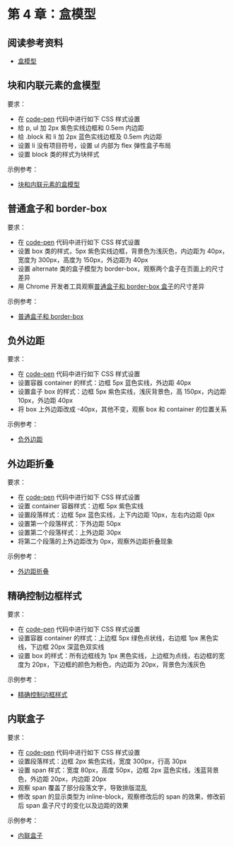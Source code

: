# 第 4 章：盒模型

## 阅读参考资料

- [盒模型](https://developer.mozilla.org/zh-CN/docs/Learn/CSS/Building_blocks/The_box_model)

## 块和内联元素的盒模型

要求：
- 在 [code-pen](https://codepen.io/wangding/pen/poegzLY?editors=1100) 代码中进行如下 CSS 样式设置
- 给 p, ul 加 2px 紫色实线边框和 0.5em 内边距
- 给 .block 和 li 加 2px 蓝色实线边框及 0.5em 内边距
- 设置 li 没有项目符号，设置 ul 内部为 flex 弹性盒子布局
- 设置 block 类的样式为块样式

示例参考：
- [块和内联元素的盒模型](https://wangding.github.io/css-demo/03-box/01-box.html)

## 普通盒子和 border-box

要求：
- 在 [code-pen](https://codepen.io/wangding/pen/mdWVboX?editors=1100) 代码中进行如下 CSS 样式设置
- 设置 box 类的样式，5px 紫色实线边框，背景色为浅灰色，内边距为 40px，宽度为 300px，高度为 150px，外边距为 40px
- 设置 alternate 类的盒子模型为 border-box，观察两个盒子在页面上的尺寸差异
- 用 Chrome 开发者工具观察[普通盒子和 border-box 盒子](https://wangding.github.io/css-demo/03-box/02-box.html)的尺寸差异

示例参考：
- [普通盒子和 border-box](https://wangding.github.io/css-demo/03-box/02-box.html)

## 负外边距

要求：
- 在 [code-pen](https://codepen.io/wangding/pen/oNZbMaq?editors=1100) 代码中进行如下 CSS 样式设置
- 设置容器 container 的样式：边框 5px 蓝色实线，外边距 40px
- 设置盒子 box 的样式：边框 5px 紫色实线，浅灰背景色，高 150px，内边距 10px，外边距 40px
- 将 box 上外边距改成 -40px，其他不变，观察 box 和 container 的位置关系

示例参考：
- [负外边距](https://wangding.github.io/css-demo/03-box/03-box.html)

## 外边距折叠

要求：
- 在 [code-pen](https://codepen.io/wangding/pen/PopZBrr?editors=1100) 代码中进行如下 CSS 样式设置
- 设置 container 容器样式：边框 5px 紫色实线
- 设置段落样式：边框 5px 蓝色实线，上下内边距 10px，左右内边距 0px
- 设置第一个段落样式：下外边距 50px
- 设置第二个段落样式：上外边距 30px
- 将第二个段落的上外边距改为 0px，观察外边距折叠现象

示例参考：
- [外边距折叠](https://wangding.github.io/css-demo/03-box/04-box.html)

## 精确控制边框样式

要求：
- 在 [code-pen](https://codepen.io/wangding/pen/qBrbMRJ?editors=1100) 代码中进行如下 CSS 样式设置
- 设置容器 container 的样式：上边框 5px 绿色点状线，右边框 1px 黑色实线，下边框 20px 深蓝色双实线
- 设置 box 的样式：所有边框线为 1px 黑色实线，上边框为点线，右边框的宽度为 20px，下边框的颜色为粉色，内边距为 20px，背景色为浅灰色

示例参考：
- [精确控制边框样式](https://wangding.github.io/css-demo/03-box/05-box.html)

## 内联盒子

要求：
- 在 [code-pen](https://codepen.io/wangding/pen/GRWowEB?editors=1100) 代码中进行如下 CSS 样式设置
- 设置段落样式：边框 2px 紫色实线，宽度 300px，行高 30px
- 设置 span 样式：宽度 80px，高度 50px，边框 2px 蓝色实线，浅蓝背景色，外边距 20px，内边距 20px
- 观察 span 覆盖了部分段落文字，导致排版混乱
- 修改 span 的显示类型为 inline-block，观察修改后的 span 的效果，修改前后 span 盒子尺寸的变化以及边距的效果

示例参考：
- [内联盒子](https://wangding.github.io/css-demo/03-box/06-box.html)
